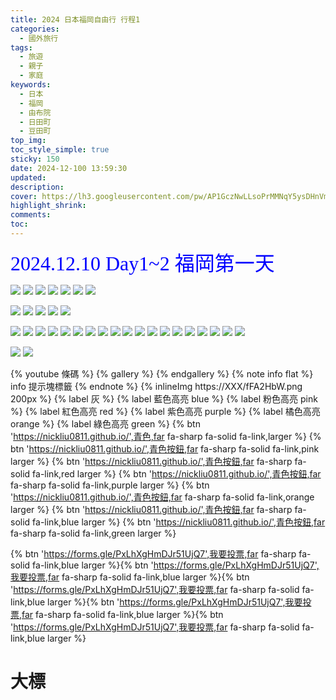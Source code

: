 ```yaml
---
title: 2024 日本福岡自由行 行程1
categories:
  - 國外旅行
tags:
  - 旅遊
  - 親子
  - 家庭
keywords:
  - 日本
  - 福岡
  - 由布院
  - 日田町
  - 豆田町
top_img:
toc_style_simple: true
sticky: 150
date: 2024-12-100 13:59:30
updated:
description:
cover: https://lh3.googleusercontent.com/pw/AP1GczNwLLsoPrMMNqY5ysDHnVmysCHrxueHwlEcr0v7yCTgmSeEbmUVCSljE4oSCDAKKV08_RUCPrAOSqV0DxX3c-_hEHu-BmUbHnMHyvmAEbfHDWzKoUg=w1920-h1080
highlight_shrink:
comments:
toc:
---
```


<font face="標楷體" color="blue" size="6px">2024.12.10 Day1~2 福岡第一天</font>

![](https://lh3.googleusercontent.com/pw/AP1GczPuMZidHXFlEbwczmSAJp_WDxMc0L3QhwMuajoChY7T_oLBClK3-oNyMvilZEiWsJ2SsOY2h4BUM9tQ8rdevAofzFuHOf9prXjMbMLYQtvtqSuxrDI=w1920-h1080)
![](https://lh3.googleusercontent.com/pw/AP1GczMb7W_ivrSwMVP8nelPumIOlxNr0qBPj4N9QU2ICuyHKrt4UpCmap312ONfOPFlm7kXzqChV69uNm8j-CPHuLlvKtKOywO-k4tUtYtEvgDXmwXrPYg=w1920-h1080)
![](https://lh3.googleusercontent.com/pw/AP1GczP-aZ7RJmcC6X2M6f5VvOZ7Lgi2hn7Q6YIG3ovFTyuD2tFAvpOkfP-gjUOeo5MSGhpTW6KdcJ35RojfsUrO-jErKcq8adurlzfthKL14NoihkYL24M=w1920-h1080)
![](https://lh3.googleusercontent.com/pw/AP1GczOxR9DzdMJUU9v4F-7KwNKiDdJBGcDviNDkOZ_965ElqCU3zYfkOGrZuXfLrAr_tWtHHyBgx_3kiLs43z8VO0pXhH9PaTZILdrI7xTV0xrDRkD2P1A=w1920-h1080)
![](https://lh3.googleusercontent.com/pw/AP1GczNqlUjuSzAsAvcAnVtuInL3_V7qhO-eF-QXhaHzgnCIrARsuus9ySwKp2yAEH8eehPLv_DQL5nsP_ecm2ETLOv4k1kQKIim-Zvi44a6wn1OkbqrMJ8=w1920-h1080)
![](https://lh3.googleusercontent.com/pw/AP1GczP3Xx-WDTWWIMGRClKdUq5LrTpxuTxMcLWHEBCdoWC-arIM2iFvf_wQTP3y6U7H6Gu4jN8Ky11NLgnr7yD_FIGnqHrQIjS8u70Zwota05P_K8gEkgI=w1920-h1080)
![](https://lh3.googleusercontent.com/pw/AP1GczNb7FfOd8znNYoLsDWWd6s0_G0ikJ_UmxthPIDBxBu_0Eer0wyDUt74PoX_XYSTzHMp8eD0ea2CAe3eQJLgdUAgwmkZumSK7PSwSMCNdiTzSuUKSf0=w1920-h1080)

![](https://lh3.googleusercontent.com/pw/AP1GczPKC5sJ0eBuhbIG_DAo0mjtcYndmSzLvPMfTqiL7nHcLDFN0QQWyfADs2UPnKcQjjVMiWej5MeVJIqe1Oo8n6X89LZ1hN14Zo6_eP_7ga83sz9YrSg=w1920-h1080)
![](https://lh3.googleusercontent.com/pw/AP1GczPE0rLsbSSmotcith3cLqXl-EFxdNODNFKxseSjhgyqfZrmMegJJ0EwAUYvfULWt8_86NY9UaCXc2kE95FX8OTUpPrcyPSlPMxT2DK8IqIFQbVigCk=w1920-h1080)
![](https://lh3.googleusercontent.com/pw/AP1GczMlnMb05LZdCp9aqREK8Ha07ZFt1Kp3e_G49fsarCB9iy622Po5CsjIQDhaMAvqIQ2vW2dNECe59_n0_HD-CJwaIFwjMIySHlBr-a-DT03TXZbM4TY=w1920-h1080)
![](https://lh3.googleusercontent.com/pw/AP1GczODSeYqvgSIsjZIQk7YmLEYHESLM6LGpUKsMxQJ0bAhbCKNRuzButONfrO-UoC336KmWhfB-yy6EB7HxH8J-tOUMTGH77aDuunDP0n7TJbqXwq2aIQ=w1920-h1080)
![](https://lh3.googleusercontent.com/pw/AP1GczNj9jy8enPLA97NPjAHk7Vc22Z-GEfwR1-oDRzQ9RJmNGLSGCaMrQbIhDwP6LDyhzpuAnEuEiXFQVGjVS0nEcMcbl_-sPufvo44b00hru4m0uwv0nI=w1920-h1080)

![](https://lh3.googleusercontent.com/pw/AP1GczOO81TevK7FZ-syA5gc5kPZ4VIBzzOMfDuwpu5UjsBdf7z3tUWJyBKFwo3tiOeKujM7xvdDyhkFlfDpLiT3E1ToODNlLUgyTZxiv5gyYaPSqhCoUmg=w1920-h1080)
![](https://lh3.googleusercontent.com/pw/AP1GczOn7jcLHo7TClje4ztWKGnkG_MdmTTbM_TClAzYcT1M8zZ0SiKfYpzZXgjTnV7qfj8ihsV5jnWkmdRxwUiiCLVVsWbaYrTYMmsNQqCjH40aEH2d17Y=w1920-h1080)
![](https://lh3.googleusercontent.com/pw/AP1GczPkm6bWACA5yv6w37KWF4juVCRfXOLPLeNhadCuy-pMSVMWkIC89I8NenPcrL2oIqWvN-Y3uRfKC-zVceEiJb9ZUR18LfyJavS479NUFwGXPKy9Wp8=w1920-h1080)
![](https://lh3.googleusercontent.com/pw/AP1GczM70OmRu0vn8s63XlWmXEfM5zXxArdqdMPAm3es9gFdfGljE-9V0VM6VO1FuLQ8Hl0cirv1kHpaIF6cEteC0SV3BXRT09bPB2lPQfjIwz6a9GPAmmc=w1920-h1080)
![](https://lh3.googleusercontent.com/pw/AP1GczOSsSnfM0Y_aco6SRn0UPQ_F2Du567Aq_BFjsQ88VFG5Okp0A-NGY2aVDAczcG8L3ocOy7BO3Yt9sJjKAg_7CpW6IJ6fapWqL8K-Y8etYGH7bZUAUU=w1920-h1080)
![](https://lh3.googleusercontent.com/pw/AP1GczMsYC5imGMnhkympWyw7avuNpOhHvGY-8QBOziJoOckAnSlSI4Ug3JgIIOhEvAq-iKNvMlHP_7P8tH8jLfYBKI33CBOzTjYooK-TmGBDKJCH4oGIfw=w1920-h1080)
![](https://lh3.googleusercontent.com/pw/AP1GczNwLLsoPrMMNqY5ysDHnVmysCHrxueHwlEcr0v7yCTgmSeEbmUVCSljE4oSCDAKKV08_RUCPrAOSqV0DxX3c-_hEHu-BmUbHnMHyvmAEbfHDWzKoUg=w1920-h1080)
![](https://lh3.googleusercontent.com/pw/AP1GczN522ydvTxPnNcR-MylCKdvcdwoCM4kmgQ1QHzxKAQUpsmzkF0G7WHhCY3wpQgwEU4UXOiI6jsH0YiRlTlESk41a_Zfv9-lmT1k3cXBAAr2OZR1Ecs=w1920-h1080)
![](https://lh3.googleusercontent.com/pw/AP1GczM1Vv7t5hT2y7Zwp450ulUp_aFScgAckVhwrv3nsFAXaibp0UVUlyCU2tV_P1LXfiZtjX5V9gmNOI-KKBAqhMH1g0n_yIz8_ecBuaaR70ajpiYMePA=w1920-h1080)
![](https://lh3.googleusercontent.com/pw/AP1GczNjaWRpIFtZuSNiFisMMKl4IgHxZGkE9PZrdmhMenKroQguL678azLwfFwWlY_L2fkAOPr2I2t1834xaSbXHsgtPEXiSx5DORIjScj4rzR5mjau-pc=w1920-h1080)
![](https://lh3.googleusercontent.com/pw/AP1GczMzPlXRgoZtvMT_tX2b4OW8LGnNDg4UjU__TtBENlAWVm9EtAX59Hk2hh0YW2LlT-jnSO_ZzN5T7kWkg4WCOq1ISpa5kgqwSNC_b0s2Gzyorlk9gzE=w1920-h1080)
![](https://lh3.googleusercontent.com/pw/AP1GczOW0GklLinRBzTILMgCRrWBdZTE-xZ7D2C6DdL9EJAqIGa2Cg1ww9iCuJrnE-zkQmP4Sef46mqJ4Kco3f3VDXjY-8a6XPrECOPAcJPY61f3BOd4Clk=w1920-h1080)
![](https://lh3.googleusercontent.com/pw/AP1GczNkBO-2kubHo0OfDDr_B32CrTGqu_qTj_jbChOKX3Egd-_MxkAXvvlMv_nx-skiyeYVbbKMKt70cHzikS6gKs2d-e0OgsHb6ZsmCG4SmYYxXZ_QVkw=w1920-h1080)
![](https://lh3.googleusercontent.com/pw/AP1GczOFcfBAIgWGwwkOyJ4rnTi-e_XOb0qVAIIzY4nDD-JJ4cu5QhVYXJkHqc8HUj_IO_TBc8DhM5RpyxaURroW44k4X8SPgCQ2H7jqpAZAzW9x2iauoNE=w1920-h1080)
![](https://lh3.googleusercontent.com/pw/AP1GczNizCAydWcsV7x2G64guOfaosdt3J88bTR8WlD_5wRBM7R16uQonY203AG1aEk6blctN2NHqv2zYB4KAZvVoW3erI5vQPPpkP-q47k_HQTlZUgaFXE=w1920-h1080)
![](https://lh3.googleusercontent.com/pw/AP1GczP4vT5B28SKuVw8DcxBL6vKC8LSx1jG18MvEWb_RldXBDNKaxljgItMkL1JkLHp1Zxje1t5fk_S2f8alaMKjgIm5Cik0RBcMzu1WPKjC3pboGFXGQc=w1920-h1080)
![](https://lh3.googleusercontent.com/pw/AP1GczMyM6QkW_bxgakM_PDK_lMySAH4ViR9ISWyYxyFdKcM5b_Ri-Wo0l3_qPRGXtnOISn21mdKfnKaD9ka4SsEkTr2Gsd427OPG6btLGZmOFDuRQDOw-k=w1920-h1080)
![](https://lh3.googleusercontent.com/pw/AP1GczO-r0irxIh_GyC4JBunWclxlM4kgc1JQrYaV4uDcDHgPDXJSyvdjb6vIp41uT6HHPC7jQjrqvcRKveg19Mpla7PdvTLDajlS1HwBajM66DzVjaAg6Y=w1920-h1080)
![](https://lh3.googleusercontent.com/pw/AP1GczPxqgRBKCGXo7R-eFeFomzBIB4Rr8h6XO0ICAR_Y153p05E0X6p5nV1HII0W4OwGNnBB3azz-jrrlUGAi2EQuwEmeCQ6upY_Xbkb9zSc4TVWY22QRo=w1920-h1080)

![](https://lh3.googleusercontent.com/pw/AP1GczMvC6iPz3Kvwa0xr1A4FEJwxcv1zKlmetYLV8-YHFLaRs73uPAoMaVEKTDEGfMwNvPAa5-pErRNjWBn0Zmd7IjaOf8TCZoCzWz3ZlO-4Ww93Ni5SZA=w1920-h1080)
![](https://lh3.googleusercontent.com/pw/AP1GczN46odXD0JBGn5-CrsH6JyuaT8elLn7sA310EWOecDsLKDqVWBcZd53nWMDPWr94mmT19hN_fXMihKtpLn7TBbrVLnHkBqww7oHxOrsOvK8ZRT-Tcs=w1920-h1080)

{% youtube 條碼 %}
{% gallery %}
{% endgallery %}
{% note info flat %}
info 提示塊標籤
{% endnote %}
{% inlineImg https://XXX/fFA2HbW.png 200px %}
{% label 灰 %}
{% label 藍色高亮 blue %}
{% label 粉色高亮 pink %}
{% label 紅色高亮 red %}
{% label 紫色高亮 purple %}
{% label 橘色高亮 orange %}
{% label 綠色高亮 green %}
{% btn 'https://nickliu0811.github.io/',青色,far fa-sharp fa-solid fa-link,larger %}
{% btn 'https://nickliu0811.github.io/',青色按鈕,far fa-sharp fa-solid fa-link,pink larger %}
{% btn 'https://nickliu0811.github.io/',青色按鈕,far fa-sharp fa-solid fa-link,red larger %}
{% btn 'https://nickliu0811.github.io/',青色按鈕,far fa-sharp fa-solid fa-link,purple larger %}
{% btn 'https://nickliu0811.github.io/',青色按鈕,far fa-sharp fa-solid fa-link,orange larger %}
{% btn 'https://nickliu0811.github.io/',青色按鈕,far fa-sharp fa-solid fa-link,blue larger %}
{% btn 'https://nickliu0811.github.io/',青色按鈕,far fa-sharp fa-solid fa-link,green larger %}

<style>
table th:first-of-type {
    width: 33%;
}
table th:nth-of-type(2) {
    width: 33%;
}
table th:nth-of-type(3) {
    width: 33%;
}
</style>

{% btn 'https://forms.gle/PxLhXgHmDJr51UjQ7',我要投票,far fa-sharp fa-solid fa-link,blue larger %}{% btn 'https://forms.gle/PxLhXgHmDJr51UjQ7',我要投票,far fa-sharp fa-solid fa-link,blue larger %}{% btn 'https://forms.gle/PxLhXgHmDJr51UjQ7',我要投票,far fa-sharp fa-solid fa-link,blue larger %}{% btn 'https://forms.gle/PxLhXgHmDJr51UjQ7',我要投票,far fa-sharp fa-solid fa-link,blue larger %}{% btn 'https://forms.gle/PxLhXgHmDJr51UjQ7',我要投票,far fa-sharp fa-solid fa-link,blue larger %}

# 大標

